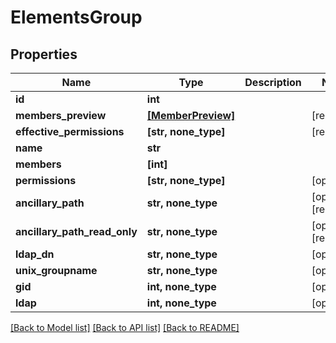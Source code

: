 # ElementsGroup


## Properties

Name | Type | Description | Notes
------------ | ------------- | ------------- | -------------
**id** | **int** |  | 
**members_preview** | [**[MemberPreview]**](MemberPreview.md) |  | [readonly] 
**effective_permissions** | **[str, none_type]** |  | [readonly] 
**name** | **str** |  | 
**members** | **[int]** |  | 
**permissions** | **[str, none_type]** |  | [optional] 
**ancillary_path** | **str, none_type** |  | [optional] [readonly] 
**ancillary_path_read_only** | **str, none_type** |  | [optional] [readonly] 
**ldap_dn** | **str, none_type** |  | [optional] 
**unix_groupname** | **str, none_type** |  | [optional] 
**gid** | **int, none_type** |  | [optional] 
**ldap** | **int, none_type** |  | [optional] 

[[Back to Model list]](../#documentation-for-models) [[Back to API list]](../#documentation-for-api-endpoints) [[Back to README]](../)


